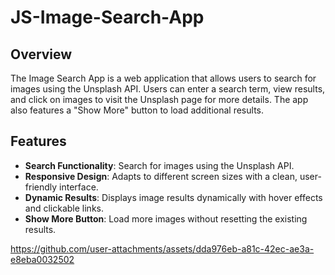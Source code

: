 # JS-Image-Search-App

## Overview

The Image Search App is a web application that allows users to search for images using the Unsplash API. Users can enter a search term, view results, and click on images to visit the Unsplash page for more details. The app also features a "Show More" button to load additional results.

## Features

- **Search Functionality**: Search for images using the Unsplash API.
- **Responsive Design**: Adapts to different screen sizes with a clean, user-friendly interface.
- **Dynamic Results**: Displays image results dynamically with hover effects and clickable links.
- **Show More Button**: Load more images without resetting the existing results.

https://github.com/user-attachments/assets/dda976eb-a81c-42ec-ae3a-e8eba0032502



